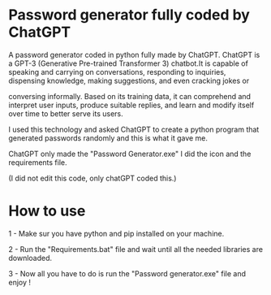 # Password generator fully coded by ChatGPT
A password generator coded in python fully made by ChatGPT.
ChatGPT is a GPT-3 (Generative Pre-trained Transformer 3) chatbot.It is capable of
speaking and carrying on conversations, responding to inquiries, dispensing
knowledge, making suggestions, and even cracking jokes or

conversing informally. Based on its training data, it can comprehend and interpret
user inputs, produce suitable replies, and learn and modify itself over time to better
serve its users.

I used this technology and asked ChatGPT to create a python program that generated passwords
randomly and this is what it gave me.

ChatGPT only made the "Password Generator.exe" I did the icon and the requirements file.

(I did not edit this code, only chatGPT coded this.)

# How to use
1 - Make sur you have python and pip installed on your machine.

2 - Run the "Requirements.bat" file and wait until all the needed libraries are downloaded.

3 - Now all you have to do is run the "Password generator.exe" file and enjoy !
